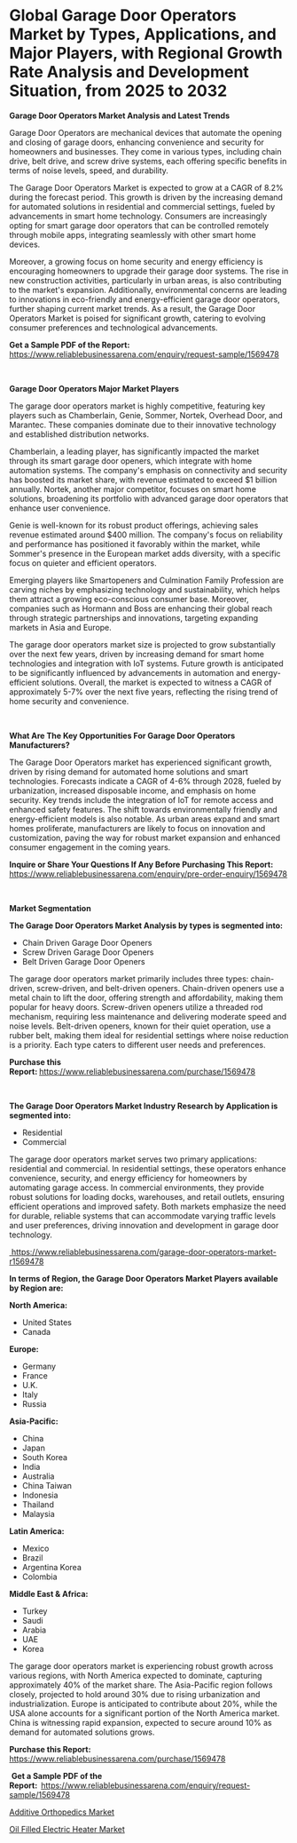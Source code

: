 <p><h1>Global Garage Door Operators Market by Types, Applications, and Major Players, with Regional Growth Rate Analysis and Development Situation, from 2025 to 2032</h1></p><p><strong>Garage Door Operators Market Analysis and Latest Trends</strong></p>
<p><p>Garage Door Operators are mechanical devices that automate the opening and closing of garage doors, enhancing convenience and security for homeowners and businesses. They come in various types, including chain drive, belt drive, and screw drive systems, each offering specific benefits in terms of noise levels, speed, and durability. </p><p>The Garage Door Operators Market is expected to grow at a CAGR of 8.2% during the forecast period. This growth is driven by the increasing demand for automated solutions in residential and commercial settings, fueled by advancements in smart home technology. Consumers are increasingly opting for smart garage door operators that can be controlled remotely through mobile apps, integrating seamlessly with other smart home devices. </p><p>Moreover, a growing focus on home security and energy efficiency is encouraging homeowners to upgrade their garage door systems. The rise in new construction activities, particularly in urban areas, is also contributing to the market's expansion. Additionally, environmental concerns are leading to innovations in eco-friendly and energy-efficient garage door operators, further shaping current market trends. As a result, the Garage Door Operators Market is poised for significant growth, catering to evolving consumer preferences and technological advancements.</p></p>
<p><strong>Get a Sample PDF of the Report:&nbsp;</strong> <a href="https://www.reliablebusinessarena.com/enquiry/request-sample/1569478?utm_campaign=2182&utm_medium=2&utm_source=Github&utm_content=ia&utm_term=25032025&utm_id=garage-door-operators">https://www.reliablebusinessarena.com/enquiry/request-sample/1569478</a></p>
<p>&nbsp;</p>
<p><strong>Garage Door Operators Major Market Players</strong></p>
<p><p>The garage door operators market is highly competitive, featuring key players such as Chamberlain, Genie, Sommer, Nortek, Overhead Door, and Marantec. These companies dominate due to their innovative technology and established distribution networks. </p><p>Chamberlain, a leading player, has significantly impacted the market through its smart garage door openers, which integrate with home automation systems. The company's emphasis on connectivity and security has boosted its market share, with revenue estimated to exceed $1 billion annually. Nortek, another major competitor, focuses on smart home solutions, broadening its portfolio with advanced garage door operators that enhance user convenience.</p><p>Genie is well-known for its robust product offerings, achieving sales revenue estimated around $400 million. The company's focus on reliability and performance has positioned it favorably within the market, while Sommer's presence in the European market adds diversity, with a specific focus on quieter and efficient operators.</p><p>Emerging players like Smartopeners and Culmination Family Profession are carving niches by emphasizing technology and sustainability, which helps them attract a growing eco-conscious consumer base. Moreover, companies such as Hormann and Boss are enhancing their global reach through strategic partnerships and innovations, targeting expanding markets in Asia and Europe.</p><p>The garage door operators market size is projected to grow substantially over the next few years, driven by increasing demand for smart home technologies and integration with IoT systems. Future growth is anticipated to be significantly influenced by advancements in automation and energy-efficient solutions. Overall, the market is expected to witness a CAGR of approximately 5-7% over the next five years, reflecting the rising trend of home security and convenience.</p></p>
<p>&nbsp;</p>
<p><strong>What Are The Key Opportunities For Garage Door Operators Manufacturers?</strong></p>
<p><p>The Garage Door Operators market has experienced significant growth, driven by rising demand for automated home solutions and smart technologies. Forecasts indicate a CAGR of 4-6% through 2028, fueled by urbanization, increased disposable income, and emphasis on home security. Key trends include the integration of IoT for remote access and enhanced safety features. The shift towards environmentally friendly and energy-efficient models is also notable. As urban areas expand and smart homes proliferate, manufacturers are likely to focus on innovation and customization, paving the way for robust market expansion and enhanced consumer engagement in the coming years.</p></p>
<p><strong>Inquire or Share Your Questions If Any Before Purchasing This Report:</strong> <a href="https://www.reliablebusinessarena.com/enquiry/pre-order-enquiry/1569478?utm_campaign=2182&utm_medium=2&utm_source=Github&utm_content=ia&utm_term=25032025&utm_id=garage-door-operators">https://www.reliablebusinessarena.com/enquiry/pre-order-enquiry/1569478</a></p>
<p>&nbsp;</p>
<p><strong>Market Segmentation</strong></p>
<p><strong>The Garage Door Operators Market Analysis by types is segmented into:</strong></p>
<p><ul><li>Chain Driven Garage Door Openers</li><li>Screw Driven Garage Door Openers</li><li>Belt Driven Garage Door Openers</li></ul></p>
<p><p>The garage door operators market primarily includes three types: chain-driven, screw-driven, and belt-driven openers. Chain-driven openers use a metal chain to lift the door, offering strength and affordability, making them popular for heavy doors. Screw-driven openers utilize a threaded rod mechanism, requiring less maintenance and delivering moderate speed and noise levels. Belt-driven openers, known for their quiet operation, use a rubber belt, making them ideal for residential settings where noise reduction is a priority. Each type caters to different user needs and preferences.</p></p>
<p><strong>Purchase this Report:&nbsp;</strong><a href="https://www.reliablebusinessarena.com/purchase/1569478?utm_campaign=2182&utm_medium=2&utm_source=Github&utm_content=ia&utm_term=25032025&utm_id=garage-door-operators">https://www.reliablebusinessarena.com/purchase/1569478</a></p>
<p>&nbsp;</p>
<p><strong>The Garage Door Operators Market Industry Research by Application is segmented into:</strong></p>
<p><ul><li>Residential</li><li>Commercial</li></ul></p>
<p><p>The garage door operators market serves two primary applications: residential and commercial. In residential settings, these operators enhance convenience, security, and energy efficiency for homeowners by automating garage access. In commercial environments, they provide robust solutions for loading docks, warehouses, and retail outlets, ensuring efficient operations and improved safety. Both markets emphasize the need for durable, reliable systems that can accommodate varying traffic levels and user preferences, driving innovation and development in garage door technology.</p></p>
<p><a href="https://www.reliablebusinessarena.com/garage-door-operators-market-r1569478?utm_campaign=2182&utm_medium=2&utm_source=Github&utm_content=ia&utm_term=25032025&utm_id=garage-door-operators">&nbsp;https://www.reliablebusinessarena.com/garage-door-operators-market-r1569478</a></p>
<p><strong>In terms of Region, the Garage Door Operators Market Players available by Region are:</strong></p>
<p>
    <p> <strong> North America: </strong>
        <ul>
            <li>United States</li>
            <li>Canada</li>
        </ul>
        </p> 
    <p> <strong> Europe: </strong>
        <ul>
            <li>Germany</li>
            <li>France</li>
            <li>U.K.</li>
            <li>Italy</li>
            <li>Russia</li>
        </ul>
        </p> 
    <p> <strong> Asia-Pacific: </strong>
        <ul>
            <li>China</li>
            <li>Japan</li>
            <li>South Korea</li>
            <li>India</li>
            <li>Australia</li>
            <li>China Taiwan</li>
            <li>Indonesia</li>
            <li>Thailand</li>
            <li>Malaysia</li>
        </ul>
        </p> 
    <p> <strong> Latin America: </strong>
        <ul>
            <li>Mexico</li>
            <li>Brazil</li>
            <li>Argentina Korea</li>
            <li>Colombia</li>
        </ul>
        </p> 
    <p> <strong> Middle East & Africa: </strong>
        <ul>
            <li>Turkey</li>
            <li>Saudi</li>
            <li>Arabia</li>
            <li>UAE</li>
            <li>Korea</li>
        </ul>
    </p>
    </p>
<p><p>The garage door operators market is experiencing robust growth across various regions, with North America expected to dominate, capturing approximately 40% of the market share. The Asia-Pacific region follows closely, projected to hold around 30% due to rising urbanization and industrialization. Europe is anticipated to contribute about 20%, while the USA alone accounts for a significant portion of the North America market. China is witnessing rapid expansion, expected to secure around 10% as demand for automated solutions grows.</p></p>
<p><strong>Purchase this Report: </strong><a href="https://www.reliablebusinessarena.com/purchase/1569478?utm_campaign=2182&utm_medium=2&utm_source=Github&utm_content=ia&utm_term=25032025&utm_id=garage-door-operators">https://www.reliablebusinessarena.com/purchase/1569478</a></p>
<p>&nbsp;<strong>Get a Sample PDF of the Report:&nbsp;&nbsp;</strong><a href="https://www.reliablebusinessarena.com/enquiry/request-sample/1569478?utm_campaign=2182&utm_medium=2&utm_source=Github&utm_content=ia&utm_term=25032025&utm_id=garage-door-operators">https://www.reliablebusinessarena.com/enquiry/request-sample/1569478</a></p>
<p><strong></strong></p>
<p><p><a href="https://github.com/keolalelekr8/Market-Research-Report-List-1/blob/main/additive-orthopedics-market.md?utm_campaign=2182&utm_medium=2&utm_source=Github&utm_content=ia&utm_term=25032025&utm_id=garage-door-operators">Additive Orthopedics Market</a></p><p><a href="https://github.com/izetajhazuga/Market-Research-Report-List-1/blob/main/oil-filled-electric-heater-market.md?utm_campaign=2182&utm_medium=2&utm_source=Github&utm_content=ia&utm_term=25032025&utm_id=garage-door-operators">Oil Filled Electric Heater Market</a></p></p>